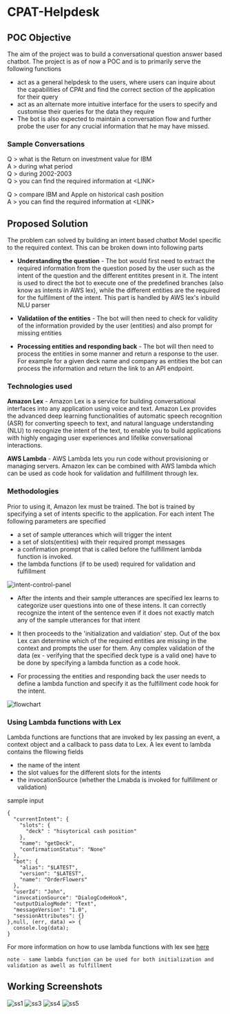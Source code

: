 # CPAT-Helpdesk

## POC Objective 

The aim of the project was to build a conversational question answer based chatbot. The project is as of now a POC and is to primarily serve the following functions
* act as a general helpdesk to the users, where users can inquire about the capabilities of CPAt and find the correct section of the application for their query       
* act as an alternate more intuitive interface for the users to specify and customise their queries for the data they require
* The bot is also expected to maintain a conversation flow and further probe the user for any crucial information that he may have missed.

### Sample Conversations 
Q > what is the Return on investment value for IBM \
A > during what period \
Q > during 2002-2003 \
Q > you can find the required information at \<LINK\> 

Q > compare IBM and Apple on historical cash position \
A > you can find the required information at \<LINK\>


## Proposed Solution 

The problem can solved by building an intent based chatbot Model specific to the required context.
This can be broken down into following parts

* **Understanding the question** - The bot would first need to extract the required information from the question posed by the user such as the intent of the question and the different entitites present in it. The intent is used to direct the bot to execute one of the predefined branches (also know as intents in AWS lex), while the different entities are the required for the fulfilment of the intent. This part is handled by AWS lex's inbuild NLU parser 

* **Validatiion of the entities** - The bot will then need to check for validity of the information provided by the user (entities) and also prompt for missing entities

* **Processing entities and responding back** - The bot will then need to process the entities in some manner and return a response to the user. For example for a given deck name and company as entities the bot can process the information and return the link to an API endpoint.

### Technologies used

**Amazon Lex** - Amazon Lex is a service for building conversational interfaces into any application using voice and text. Amazon Lex provides the advanced deep learning functionalities of automatic speech recognition (ASR) for converting speech to text, and natural language understanding (NLU) to recognize the intent of the text, to enable you to build applications with highly engaging user experiences and lifelike conversational interactions.

**AWS Lambda** - AWS Lambda lets you run code without provisioning or managing servers. Amazon lex can be combined with AWS lambda which can be used as code hook for validation and fulfillment through lex. 

### Methodologies 

Prior to using it, Amazon lex must be trained. The bot is trained by specifying a set of intents specific to the application. For each intent The following parameters are specified 
* a set of sample utterances which will trigger the intent
* a set of slots(entities) with their required prompt messages
* a confirmation prompt that is called before the fulfillment lambda function is invoked.
* the lambda functions (if to be used) required for validation and fulfillment 

![intent-control-panel](intent-panel.png "intent control panel") 

* After the intents and their sample utterances are specified lex learns to categorize user questions into one of these intens. It can correctly recognize the intent of the sentence even if it does not exactly match any of the sample utterances for that intent

* It then proceeds to the 'initialization and valdiation' step. Out of the box Lex can determine which of the required entities are missing in the context and prompts the user for them. Any complex validation of the data (ex - verifying that the specified deck type is a valid one) have to be done by specifying a lambda function as a code hook.  

* For processing the entities and responding back the user needs to define a lambda function and specify it as the fulfillment code hook for the intent.

![flowchart](lex-lambda-flowchart.png)


### Using Lambda functions with Lex

Lambda functions are functions that are invoked by lex passing an event, a context object and a callback to pass data to Lex. A lex event to lambda contains the fllowing fields
* the name of the intent
* the slot values for the different slots for the intents
* the invocationSource (whether the Lmabda is invoked for fulfillment or validation)

sample input 

```
{
  "currentIntent": {
    "slots": {
      "deck" : "hisytorical cash position"
    },
    "name": "getDeck",
    "confirmationStatus": "None"
  },
  "bot": {
    "alias": "$LATEST",
    "version": "$LATEST",
    "name": "OrderFlowers"
  },
  "userId": "John",
  "invocationSource": "DialogCodeHook",
  "outputDialogMode": "Text",
  "messageVersion": "1.0",
  "sessionAttributes": {}
},null, (err, data) => {
  console.log(data);
}
```

For more information on how to use lambda functions with lex see [here](http://docs.aws.amazon.com/lex/latest/dg/lambda-input-response-format.html)

`note - same lambda function can be used for both initialization and validation as awell as fulfillment`

## Working Screenshots
![ss1](ss1.png)
![ss3](ss3.png)
![ss4](ss4.png)
![ss5](ss5.png)




